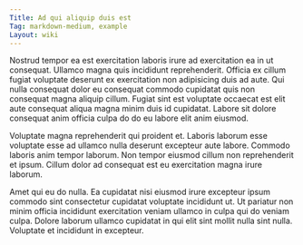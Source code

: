```yaml
---
Title: Ad qui aliquip duis est
Tag: markdown-medium, example
Layout: wiki
---
```

Nostrud tempor ea est exercitation laboris irure ad exercitation ea in ut consequat. Ullamco magna quis incididunt reprehenderit. Officia ex cillum fugiat voluptate deserunt ex exercitation non adipisicing duis ad aute. Qui nulla consequat dolor eu consequat commodo cupidatat quis non consequat magna aliquip cillum. Fugiat sint est voluptate occaecat est elit aute consequat aliqua magna minim duis id cupidatat. Labore sit dolore consequat anim officia culpa do do eu labore elit anim eiusmod.

Voluptate magna reprehenderit qui proident et. Laboris laborum esse voluptate esse ad ullamco nulla deserunt excepteur aute labore. Commodo laboris anim tempor laborum. Non tempor eiusmod cillum non reprehenderit et ipsum. Cillum dolor ad consequat est eu exercitation magna irure laborum.

Amet qui eu do nulla. Ea cupidatat nisi eiusmod irure excepteur ipsum commodo sint consectetur cupidatat voluptate incididunt ut. Ut pariatur non minim officia incididunt exercitation veniam ullamco in culpa qui do veniam culpa. Dolore laborum ullamco cupidatat in qui elit sint mollit nulla sint nulla. Voluptate et incididunt in excepteur.